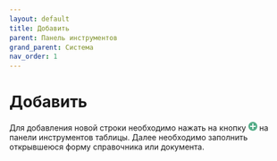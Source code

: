 ```yaml
---
layout: default
title: Добавить
parent: Панель инструментов
grand_parent: Система
nav_order: 1
---
```

# Добавить
Для добавления новой строки необходимо нажать на кнопку
![](../../images/grid_tools/add_button.png) на панели инструментов таблицы.
Далее необходимо заполнить открывшеюся форму справочника или документа.
